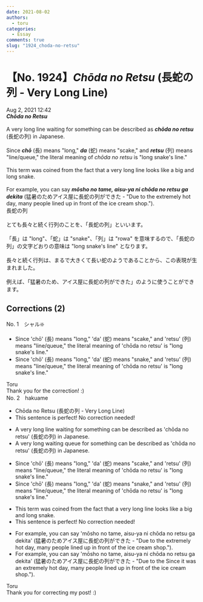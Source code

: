 ```yaml
---
date: 2021-08-02
authors:
  - toru
categories:
  - Essay
comments: true
slug: "1924_choda-no-retsu"
---
```


# 【No. 1924】<strong><em>Chōda no Retsu</strong></em> (長蛇の列 - Very Long Line)
<div class="date">Aug 2, 2021 12:42</div>
<div id="post"><div id="body_show_ori">
<strong><em>Chōda no Retsu</strong></em><br/><br/>A very long line waiting for something can be described as <strong><em>chōda no retsu</em></strong> (長蛇の列) in Japanese.<br/><br/>Since <strong><em>chō</em></strong> (長) means "long," <strong><em>da</em></strong> (蛇) means "scake," and <strong><em>retsu</em></strong> (列) means "line/queue," the literal meaning of <em>chōda no retsu</em> is "long snake's line."<br/><br/>This term was coined from the fact that a very long line looks like a big and long snake.<br/><br/>For example, you can say <strong><em>mōsho no tame, aisu-ya ni chōda no retsu ga dekita</em></strong> (猛暑のためアイス屋に長蛇の列ができた - "Due to the extremely hot day, many people lined up in front of the ice cream shop.").
</div></div>

<!-- more -->

<div id="post_ja"><div id="body_show_mo">
長蛇の列<br/><br/>とても長々と続く行列のことを、「長蛇の列」といいます。<br/><br/>「長」は "long"、「蛇」は "snake"、「列」は "rowa" を意味するので、「長蛇の列」の文字どおりの意味は "long snake's line" となります。<br/><br/>長々と続く行列は、まるで大きくて長い蛇のようであることから、この表現が生まれました。<br/><br/>例えば、「猛暑のため、アイス屋に長蛇の列ができた」のように使うことができます。
</div></div>

## Corrections (2)
<div id="block"><div class="first_name"> No. 1　<span class="just_name">シャル❇️</span></div><div id="block2">
<ul class="correction_field">
<li class="incorrect">Since 'chō' (長) means "long," 'da' (蛇) means "scake," and 'retsu' (列) means "line/queue," the literal meaning of 'chōda no retsu' is "long snake's line."</li>
<li class="corrected correct">
Since 'chō' (長) means "long," 'da' (蛇) means "s<span class="f_red">n</span>ake," and 'retsu' (列) means "line/queue," the literal meaning of 'chōda no retsu' is "long snake's line."
</li>
</ul>
</div><div class="name"><span class="just_name">Toru</span><br>
Thank you for the correction! :)
</div>
</div>
<div id="block"><div class="first_name"> No. 2　<span class="just_name">hakuame</span></div><div id="block2">
<ul class="correction_field">
<li class="incorrect">Chōda no Retsu (長蛇の列 - Very Long Line)</li>
<li class="corrected perfect">This sentence is perfect! No correction needed!</li>
</ul>
<ul class="correction_field">
<li class="incorrect">A very long line waiting for something can be described as 'chōda no retsu' (長蛇の列) in Japanese.</li>
<li class="corrected correct">
A very long waiting <span class="f_blue">queue</span> <span class="sline">for something</span> can be described as 'chōda no retsu' (長蛇の列) in Japanese.
</li>
</ul>
<ul class="correction_field">
<li class="incorrect">Since 'chō' (長) means "long," 'da' (蛇) means "scake," and 'retsu' (列) means "line/queue," the literal meaning of 'chōda no retsu' is "long snake's line."</li>
<li class="corrected correct">
Since 'chō' (長) means "long," 'da' (蛇) means "<span class="f_blue">snake</span>," and 'retsu' (列) means "line/queue," the literal meaning of 'chōda no retsu' is "long snake's line."
</li>
</ul>
<ul class="correction_field">
<li class="incorrect">This term was coined from the fact that a very long line looks like a big and long snake.</li>
<li class="corrected perfect">This sentence is perfect! No correction needed!</li>
</ul>
<ul class="correction_field">
<li class="incorrect">For example, you can say 'mōsho no tame, aisu-ya ni chōda no retsu ga dekita' (猛暑のためアイス屋に長蛇の列ができた - "Due to the extremely hot day, many people lined up in front of the ice cream shop.").</li>
<li class="corrected correct">
For example, you can say 'mōsho no tame, aisu-ya ni chōda no retsu ga dekita' (猛暑のためアイス屋に長蛇の列ができた - "<span class="sline">Due to the</span> <span class="f_blue">Since it was an </span>extremely hot day, many people lined up in front of the ice cream shop.").
</li>
</ul>
</div><div class="name"><span class="just_name">Toru</span><br>
Thank you for correcting my post! :)
</div>
</div>
